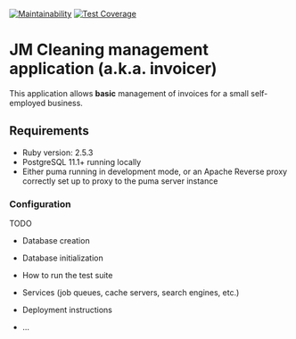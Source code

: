 [![Maintainability](https://api.codeclimate.com/v1/badges/0af76e5d991de56fe247/maintainability)](https://codeclimate.com/github/aldaris/jmcleaning.management/maintainability)
[![Test Coverage](https://api.codeclimate.com/v1/badges/0af76e5d991de56fe247/test_coverage)](https://codeclimate.com/github/aldaris/jmcleaning.management/test_coverage)

# JM Cleaning management application (a.k.a. invoicer)

This application allows **basic** management of invoices for a small self-employed business.

## Requirements

* Ruby version: 2.5.3
* PostgreSQL 11.1+ running locally
* Either puma running in development mode, or an Apache Reverse proxy correctly set up to proxy to the puma server instance

### Configuration 

TODO

* Database creation

* Database initialization

* How to run the test suite

* Services (job queues, cache servers, search engines, etc.)

* Deployment instructions

* ...
